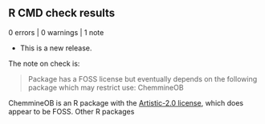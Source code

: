 ## R CMD check results

0 errors | 0 warnings | 1 note

* This is a new release.

The note on check is:

>Package has a FOSS license but eventually depends on the following
>  package which may restrict use:
>    ChemmineOB

ChemmineOB is an R package with the [Artistic-2.0 license](https://github.com/girke-lab/ChemmineOB/blob/master/LICENSE), which does appear to be FOSS.  Other R packages